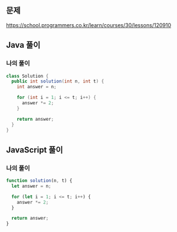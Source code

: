 ## 문제
https://school.programmers.co.kr/learn/courses/30/lessons/120910

## Java 풀이
### 나의 풀이
```java
class Solution {
  public int solution(int n, int t) {
    int answer = n;

    for (int i = 1; i <= t; i++) {
      answer *= 2;
    }

    return answer;
  }
}
```

## JavaScript 풀이
### 나의 풀이
```javascript
function solution(n, t) {
  let answer = n;

  for (let i = 1; i <= t; i++) {
    answer *= 2;
  }

  return answer;
}
```
